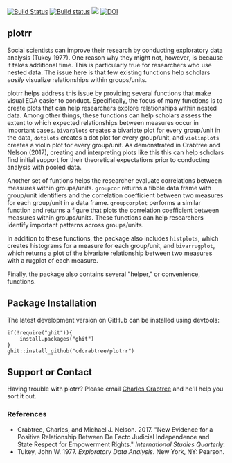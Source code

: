 [![Build Status](https://travis-ci.org/cdcrabtree/plotrr.svg?branch=master)](https://travis-ci.org/cdcrabtree/plotrr) [![Build status](https://ci.appveyor.com/api/projects/status/github/cdcrabtree/plotrr?svg=true)](https://ci.appveyor.com/api/projects/status/github/cdcrabtree/) ![](http://www.r-pkg.org/badges/version/plotrr) [![DOI](https://zenodo.org/badge/80883292.svg)](https://zenodo.org/badge/latestdoi/80883292)

## plotrr

Social scientists can improve their research by conducting exploratory data analysis (Tukey 1977). One reason why they might not, however, is because it takes additional time. This is particularly true for researchers who use nested data. The issue here is that few existing functions help scholars _easily_ visualize relationships within groups/units. 

plotrr helps address this issue by providing several functions that make visual EDA easier to conduct.  Specifically, the focus of many functions is to create plots that can help researchers explore relationships within nested data. Among other things, these functions can help scholars assess the extent to which expected relationships between measures occur in important cases. `bivarplots` creates a bivariate plot for every group/unit in the data, `dotplots` creates a dot plot for every group/unit, and `violinplots` creates a violin plot for every group/unit. As demonstrated in Crabtree and Nelson (2017), creating and interpreting plots like this this can help scholars find initial support for their theoretical expectations prior to conducting analysis with pooled data.

Another set of funtions helps the researcher evaluate correlations between measures within groups/units. `groupcor` returns a tibble data frame with group/unit identifiers and the correlation coefficient between two measures for each group/unit in a data frame. `groupcorplot` performs a similar function and returns a figure that plots the correlation coefficient between measures within groups/units. These functions can help researchers identify important patterns across groups/units.

In addition to these functions, the package also includes `histplots`, which creates histograms for a measure for each group/unit, and `bivarrugplot`, which returns a plot of the bivariate relationship between two measures with a rugplot of each measure.

Finally, the package also contains several "helper," or convenience, functions.

## Package Installation
The latest development version on GitHub can be installed using devtools:

```
if(!require("ghit")){
    install.packages("ghit")
}
ghit::install_github("cdcrabtree/plotrr")
```

## Support or Contact
Having trouble with plotrr? Please email [Charles Crabtree](mailto:ccrabtr@umich.edu) and he'll help you sort it out.

### References
- Crabtree, Charles, and Michael J. Nelson. 2017. "New Evidence for a Positive Relationship Between De Facto Judicial Independence and State Respect for Empowerment Rights." _International Studies Quarterly_.
- Tukey, John W. 1977. _Exploratory Data Analysis_. New York, NY: Pearson.
